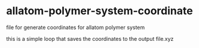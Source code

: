 # allatom-polymer-system-coordinate
file for generate coordinates for allatom polymer system

this is a simple loop that saves the coordinates to the output file.xyz

